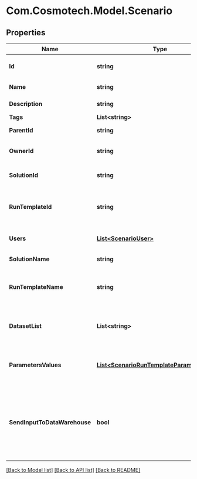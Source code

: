 # Com.Cosmotech.Model.Scenario

## Properties

Name | Type | Description | Notes
------------ | ------------- | ------------- | -------------
**Id** | **string** | the Scenario unique identifier | [optional] [readonly] 
**Name** | **string** | the Scenario name | 
**Description** | **string** | the Scenario description | [optional] 
**Tags** | **List&lt;string&gt;** | the list of tags | [optional] 
**ParentId** | **string** | the Scenario parent id | [optional] 
**OwnerId** | **string** | the user id which own this Scenario | [optional] [readonly] 
**SolutionId** | **string** | the Solution Id associated with this Scenario | [optional] [readonly] 
**RunTemplateId** | **string** | the Solution Run Template Id associated with this Scenario | [optional] 
**Users** | [**List&lt;ScenarioUser&gt;**](ScenarioUser.md) | the list of users Id with their role | [optional] 
**SolutionName** | **string** | the Solution name | [optional] [readonly] 
**RunTemplateName** | **string** | the Solution Run Template name associated with this Scenario | [optional] [readonly] 
**DatasetList** | **List&lt;string&gt;** | the list of Dataset Id associated to this Scenario Run Template | [optional] 
**ParametersValues** | [**List&lt;ScenarioRunTemplateParameterValue&gt;**](ScenarioRunTemplateParameterValue.md) | the list of Solution Run Template parameters values | [optional] 
**SendInputToDataWarehouse** | **bool** | whether or not the Dataset values and the input parameters values are send to the DataWarehouse prior to Simulation Run | [optional] 

[[Back to Model list]](../README.md#documentation-for-models) [[Back to API list]](../README.md#documentation-for-api-endpoints) [[Back to README]](../README.md)

